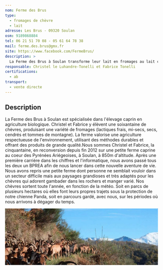 ```yaml
---
nom: Ferme des Brus
type: 
  - fromages de chèvre
  - lait
adresse: Les Brus - 09320 Soulan
osm: 9189868884
tel: 06 21 51 70 08 - 05 61 64 78 38
mail: ferme.des.brus@gmx.fr
site: https://www.facebook.com/FermeBrus/
description: >
  La Ferme des Brus à Soulan transforme leur lait en fromages au lait cru (frais, secs, tommes). Labellisés AB, ils sont vendus sur les marchés, en AMAP, et localement. Leur produit phare : le Moelloux, un fromage crémeux et fondant.
responsable: Christel le Luhandre-Tonelli et Fabrice Tonelli
certifications:
  - ab
transport:
  - vente directe
---
```


## Description

La Ferme des Brus à Soulan est spécialisée dans l'élevage caprin en agriculture biologique. Christel et Fabrice y élèvent une soixantaine de chèvres, produisant une variété de fromages (lactiques frais, mi-secs, secs, cendrés et tommes de montagne). La ferme valorise une agriculture respectueuse de l'environnement, utilisant des méthodes durables et offrant des produits de grande qualité.Nous sommes Christel et Fabrice, la cinquantaine, en reconversion depuis fin 2012 sur une petite ferme caprine au coeur des Pyrénées Ariégeoises, à Soulan, à 850m d'altitude. Après une première carrière dans les chiffres et l'informatique, nous avons passé tous les deux un BPREA afin de nous lancer dans cette nouvelle aventure de vie.
Nous avons repris une petite ferme dont personne ne semblait vouloir dans un secteur difficile mais aux paysages grandioses et très adaptés pour les chèvres qui adorent gambader dans les rochers et manger varié.
Nos chèvres sortent toute l'année, en fonction de la météo. Soit en parcs de plusieurs hectares où elles font leurs propres trajets sous la protection de notre chienne Panda, soit en parcours gardé, avec nous, sur les périodes où nous arrivons à dégager du temps.

![Ferme des Brus](./media/ferme-des-brus.jpg)
